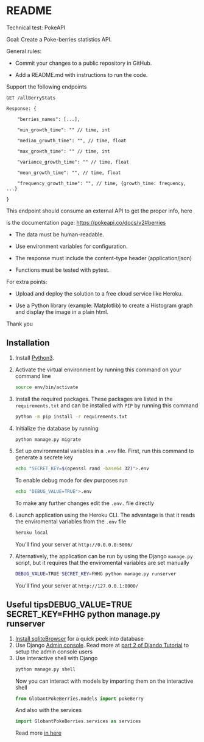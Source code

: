 # README

Technical test: PokeAPI


Goal: Create a Poke-berries statistics API.


General rules:

- Commit your changes to a public repository in GitHub.

- Add a README.md with instructions to run the code.


Support the following endpoints

````
GET /allBerryStats
````

    Response: {

        "berries_names": [...],

        "min_growth_time": "" // time, int

        "median_growth_time": "", // time, float

        "max_growth_time": "" // time, int

        "variance_growth_time": "" // time, float

        "mean_growth_time": "", // time, float

        "frequency_growth_time": "", // time, {growth_time: frequency, ...}

    }


This endpoint should consume an external API to get the proper info, here

is the documentation page: https://pokeapi.co/docs/v2#berries


- The data must be human-readable.

- Use environment variables for configuration.

- The response must include the content-type header (application/json)

- Functions must be tested with pytest.


For extra points:

- Upload and deploy the solution to a free cloud service like Heroku.

- Use a Python library (example: Matplotlib) to create a Histogram graph and display the image in a plain html. 


Thank you
## Installation
1. Install [Python3](https://www.python.org/downloads/).

2. Activate the virtual environment by running this command on your command line 
    ``` bash
    source env/bin/activate
    ```

3.  Install the required packages. These packages are listed in the `requirements.txt` and can be installed with `PIP` by running this command
    ```bash
    python -m pip install -r requirements.txt
    ``` 

4. Initialize the database by running
   ```bash
   python manage.py migrate
    ```

6. Set up environmental variables in a `.env` file. First, run this command to generate a secrete key
    ```bash
    echo "SECRET_KEY=$(openssl rand -base64 32)">.env
    ```
    To enable debug mode for dev purposes run
    ```bash
    echo "DEBUG_VALUE=TRUE">.env
    ```
    To make any further changes edit the `.env.` file directly

7. Launch application using the Heroku CLI. The advantage is that it reads the enviromental variables from the `.env` file
   ```bash 
   heroku local
   ```
   You'll find your server at `http://0.0.0.0:5006/`

8. Alternatively, the application can be run by using the Django `manage.py` script, but it requires that the enviromental variables are set manually
   ```bash
   DEBUG_VALUE=TRUE SECRET_KEY=FHHG python manage.py runserver
   ```
   You'll find your server at `http://127.0.0.1:8000/`
   

## Useful tipsDEBUG_VALUE=TRUE SECRET_KEY=FHHG python manage.py runserver

1. [Install sqliteBrowser](https://sqlitebrowser.org/dl/#linux) for a quick peek into database
2. Use Django [Admin console](http://127.0.0.1:8000/admin/). Read more at [part 2 of Djando Tutorial](https://docs.djangoproject.com/en/5.1/intro/tutorial02/#introducing-the-django-admin) to setup the admin console users
3. Use interactive shell with Django
    ```bash
    python manage.py shell
    ```
    Now you can interact with models by importing them on the interactive shell
    ```python
    from GlobantPokeBerries.models import pokeBerry
    ```
    And also with the services
    ```python
    import GlobantPokeBerries.services as services
    ```
    Read more [in here](https://docs.djangoproject.com/en/5.1/intro/tutorial02/#playing-with-the-api)
